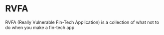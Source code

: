 # RVFA
RVFA (Really Vulnerable Fin-Tech Application) is a collection of what not to do when you make a fin-tech app
